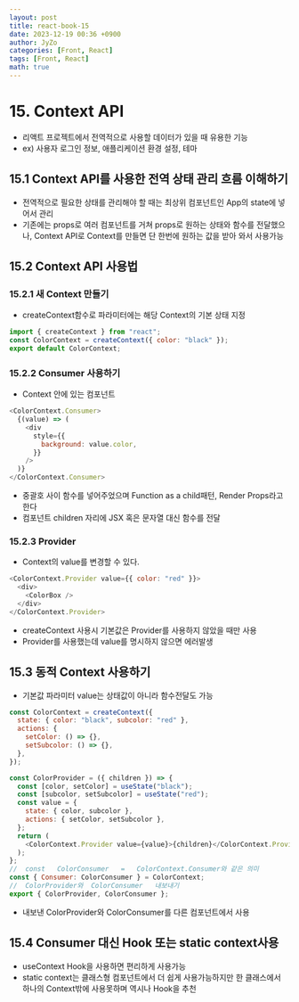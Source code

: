 ```yaml
---
layout: post
title: react-book-15
date: 2023-12-19 00:36 +0900
author: JyZo
categories: [Front, React]
tags: [Front, React]
math: true
---
```


# 15. Context API

- 리액트 프로젝트에서 전역적으로 사용할 데이터가 있을 때 유용한 기능
- ex) 사용자 로그인 정보, 애플리케이션 환경 설정, 테마

## 15.1 Context API를 사용한 전역 상태 관리 흐름 이해하기

- 전역적으로 필요한 상태를 관리해야 할 때는 최상위 컴포넌트인 App의 state에 넣어서 관리
- 기존에는 props로 여러 컴포넌트를 거쳐 props로 원하는 상태와 함수를 전달했으나, Context API로 Context를 만들면 단 한번에 원하는 값을 받아 와서 사용가능

## 15.2 Context API 사용법

### 15.2.1 새 Context 만들기

- createContext함수로 파라미터에는 해당 Context의 기본 상태 지정

```javascript
import { createContext } from "react";
const ColorContext = createContext({ color: "black" });
export default ColorContext;
```

### 15.2.2 Consumer 사용하기

- Context 안에 있는 컴포넌트

```javascript
<ColorContext.Consumer>
  {(value) => (
    <div
      style={{
        background: value.color,
      }}
    />
  )}
</ColorContext.Consumer>
```

- 중괄호 사이 함수를 넣어주었으며 Function as a child패턴, Render Props라고 한다
- 컴포넌트 children 자리에 JSX 혹은 문자열 대신 함수를 전달

### 15.2.3 Provider

- Context의 value를 변경할 수 있다.

```javascript
<ColorContext.Provider value={{ color: "red" }}>
  <div>
    <ColorBox />
  </div>
</ColorContext.Provider>
```

- createContext 사용시 기본값은 Provider를 사용하지 않았을 때만 사용
- Provider를 사용했는데 value를 명시하지 않으면 에러발생

## 15.3 동적 Context 사용하기

- 기본값 파라미터 value는 상태값이 아니라 함수전달도 가능

```javascript
const ColorContext = createContext({
  state: { color: "black", subcolor: "red" },
  actions: {
    setColor: () => {},
    setSubcolor: () => {},
  },
});

const ColorProvider = ({ children }) => {
  const [color, setColor] = useState("black");
  const [subcolor, setSubcolor] = useState("red");
  const value = {
    state: { color, subcolor },
    actions: { setColor, setSubcolor },
  };
  return (
    <ColorContext.Provider value={value}>{children}</ColorContext.Provider>
  );
};
//	const	ColorConsumer	=	ColorContext.Consumer와 같은 의미
const { Consumer: ColorConsumer } = ColorContext;
//	ColorProvider와	ColorConsumer	내보내기
export { ColorProvider, ColorConsumer };
```

- 내보낸 ColorProvider와 ColorConsumer를 다른 컴포넌트에서 사용

## 15.4 Consumer 대신 Hook 또는 static context사용

- useContext Hook을 사용하면 편리하게 사용가능
- static context는 클래스형 컴포넌트에서 더 쉽게 사용가능하지만 한 클래스에서 하나의 Context밖에 사용못하며 역시나 Hook을 추천
